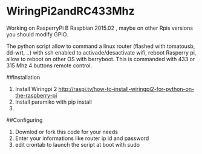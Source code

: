 # WiringPi2andRC433Mhz

Working on RasperryPi B Raspbian 2015.02 , maybe on other Rpis versions you should modify GPIO.

The python script allow to command a linux router (flashed with tomatousb, dd-wrt, ..) with ssh enabled to activade/desactivate wifi, reboot Rasperry pi, allow to reboot on other OS with berryboot.
This is commanded with 433 or 315 Mhz 4 buttons remote control.

##Installation

1. Install Wiringpi 2 http://raspi.tv/how-to-install-wiringpi2-for-python-on-the-raspberry-pi
2. Install paramiko with pip install
3. 

##Configuring
1. Downlod or fork this code for your needs
2. Enter your informations like router ip id and password
3. edit crontab to launch the script at boot with sudo 
